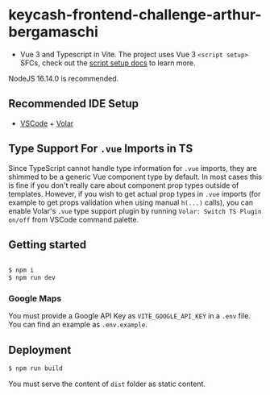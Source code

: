 # keycash-frontend-challenge-arthur-bergamaschi

- Vue 3 and Typescript in Vite. The project uses Vue 3 `<script setup>` SFCs, check out the [script setup docs](https://v3.vuejs.org/api/sfc-script-setup.html#sfc-script-setup) to learn more.

NodeJS 16.14.0 is recommended.

## Recommended IDE Setup

- [VSCode](https://code.visualstudio.com/) + [Volar](https://marketplace.visualstudio.com/items?itemName=johnsoncodehk.volar)

## Type Support For `.vue` Imports in TS

Since TypeScript cannot handle type information for `.vue` imports, they are shimmed to be a generic Vue component type by default. In most cases this is fine if you don't really care about component prop types outside of templates. However, if you wish to get actual prop types in `.vue` imports (for example to get props validation when using manual `h(...)` calls), you can enable Volar's `.vue` type support plugin by running `Volar: Switch TS Plugin on/off` from VSCode command palette.

## Getting started

```bash

$ npm i
$ npm run dev

```

### Google Maps

You must provide a Google API Key as `VITE_GOOGLE_API_KEY` in a `.env` file. You can find an example as `.env.example`.

## Deployment

```bash
$ npm run build
```

You must serve the content of `dist` folder as static content.
